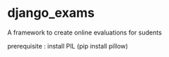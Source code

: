 django_exams
============

A framework to create online evaluations for sudents

prerequisite : install PIL (pip install pillow)
